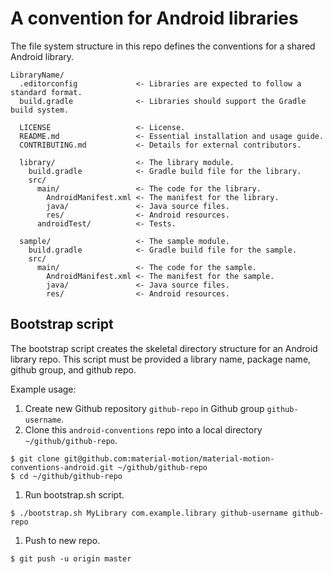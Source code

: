 # A convention for Android libraries

The file system structure in this repo defines the conventions for a shared Android library.

    LibraryName/
      .editorconfig             <- Libraries are expected to follow a standard format.
      build.gradle              <- Libraries should support the Gradle build system.

      LICENSE                   <- License.
      README.md                 <- Essential installation and usage guide.
      CONTRIBUTING.md           <- Details for external contributors.

      library/                  <- The library module.
        build.gradle            <- Gradle build file for the library.
        src/
          main/                 <- The code for the library.
            AndroidManifest.xml <- The manifest for the library.
            java/               <- Java source files.
            res/                <- Android resources.
          androidTest/          <- Tests.

      sample/                   <- The sample module.
        build.gradle            <- Gradle build file for the sample.
        src/
          main/                 <- The code for the sample.
            AndroidManifest.xml <- The manifest for the sample.
            java/               <- Java source files.
            res/                <- Android resources.

## Bootstrap script

The bootstrap script creates the skeletal directory structure for an
Android library repo.
This script must be provided a library name, package name, github group,
and github repo.

Example usage:

1. Create new Github repository `github-repo` in Github group `github-username`.
1. Clone this `android-conventions` repo into a local directory `~/github/github-repo`.
```
$ git clone git@github.com:material-motion/material-motion-conventions-android.git ~/github/github-repo
$ cd ~/github/github-repo
```
1. Run bootstrap.sh script.
```
$ ./bootstrap.sh MyLibrary com.example.library github-username github-repo
```
1. Push to new repo.
```
$ git push -u origin master
```

